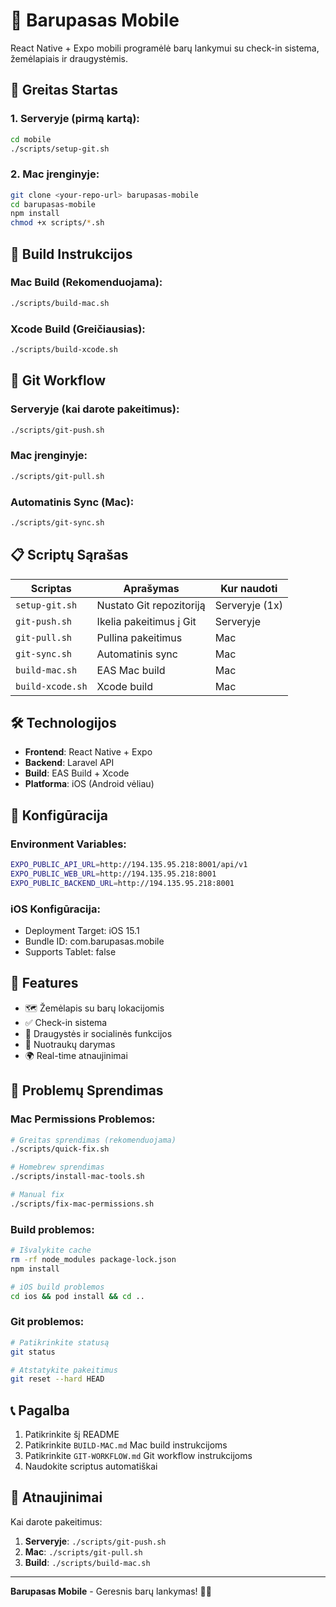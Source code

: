 # 🍺 Barupasas Mobile

React Native + Expo mobili programėlė barų lankymui su check-in sistema, žemėlapiais ir draugystėmis.

## 🚀 Greitas Startas

### 1. Serveryje (pirmą kartą):
```bash
cd mobile
./scripts/setup-git.sh
```

### 2. Mac įrenginyje:
```bash
git clone <your-repo-url> barupasas-mobile
cd barupasas-mobile
npm install
chmod +x scripts/*.sh
```

## 📱 Build Instrukcijos

### Mac Build (Rekomenduojama):
```bash
./scripts/build-mac.sh
```

### Xcode Build (Greičiausias):
```bash
./scripts/build-xcode.sh
```

## 🔄 Git Workflow

### Serveryje (kai darote pakeitimus):
```bash
./scripts/git-push.sh
```

### Mac įrenginyje:
```bash
./scripts/git-pull.sh
```

### Automatinis Sync (Mac):
```bash
./scripts/git-sync.sh
```

## 📋 Scriptų Sąrašas

| Scriptas | Aprašymas | Kur naudoti |
|----------|-----------|-------------|
| `setup-git.sh` | Nustato Git repozitoriją | Serveryje (1x) |
| `git-push.sh` | Ikelia pakeitimus į Git | Serveryje |
| `git-pull.sh` | Pullina pakeitimus | Mac |
| `git-sync.sh` | Automatinis sync | Mac |
| `build-mac.sh` | EAS Mac build | Mac |
| `build-xcode.sh` | Xcode build | Mac |

## 🛠️ Technologijos

- **Frontend**: React Native + Expo
- **Backend**: Laravel API
- **Build**: EAS Build + Xcode
- **Platforma**: iOS (Android vėliau)

## 🔧 Konfigūracija

### Environment Variables:
```bash
EXPO_PUBLIC_API_URL=http://194.135.95.218:8001/api/v1
EXPO_PUBLIC_WEB_URL=http://194.135.95.218:8001
EXPO_PUBLIC_BACKEND_URL=http://194.135.95.218:8001
```

### iOS Konfigūracija:
- Deployment Target: iOS 15.1
- Bundle ID: com.barupasas.mobile
- Supports Tablet: false

## 📱 Features

- 🗺️ Žemėlapis su barų lokacijomis
- ✅ Check-in sistema
- 👥 Draugystės ir socialinės funkcijos
- 📸 Nuotraukų darymas
- 🌍 Real-time atnaujinimai

## 🚨 Problemų Sprendimas

### Mac Permissions Problemos:
```bash
# Greitas sprendimas (rekomenduojama)
./scripts/quick-fix.sh

# Homebrew sprendimas
./scripts/install-mac-tools.sh

# Manual fix
./scripts/fix-mac-permissions.sh
```

### Build problemos:
```bash
# Išvalykite cache
rm -rf node_modules package-lock.json
npm install

# iOS build problemos
cd ios && pod install && cd ..
```

### Git problemos:
```bash
# Patikrinkite statusą
git status

# Atstatykite pakeitimus
git reset --hard HEAD
```

## 📞 Pagalba

1. Patikrinkite šį README
2. Patikrinkite `BUILD-MAC.md` Mac build instrukcijoms
3. Patikrinkite `GIT-WORKFLOW.md` Git workflow instrukcijoms
4. Naudokite scriptus automatiškai

## 🔄 Atnaujinimai

Kai darote pakeitimus:
1. **Serveryje**: `./scripts/git-push.sh`
2. **Mac**: `./scripts/git-pull.sh`
3. **Build**: `./scripts/build-mac.sh`

---

**Barupasas Mobile** - Geresnis barų lankymas! 🍺✨
